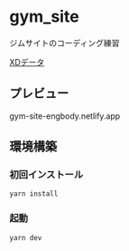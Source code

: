# gym_site

ジムサイトのコーディング練習

[XDデータ](https://webdesigner-go.com/coding-practice-files/intermediate02/engbody.xd)

## プレビュー

gym-site-engbody.netlify.app

## 環境構築

### 初回インストール

```
yarn install
```

### 起動

```
yarn dev
```
